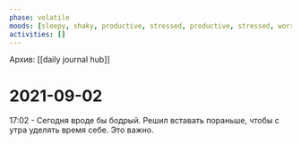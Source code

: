 ```yaml
---
phase: volatile
moods: [sleepy, shaky, productive, stressed, productive, stressed, worried, glad, tired, stressed]
activities: []
---
```

Архив: [[daily journal hub]]
# 2021-09-02

17:02 - Сегодня вроде бы бодрый. Решил вставать пораньше, чтобы с утра уделять время себе. Это важно.
